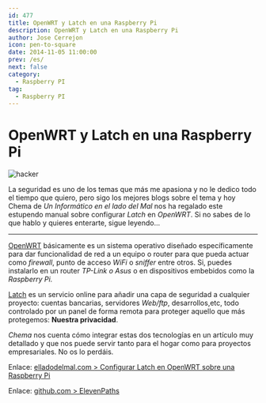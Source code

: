 ```yaml
---
id: 477
title: OpenWRT y Latch en una Raspberry Pi
description: OpenWRT y Latch en una Raspberry Pi
author: Jose Cerrejon
icon: pen-to-square
date: 2014-11-05 11:00:00
prev: /es/
next: false
category:
  - Raspberry PI
tag:
  - Raspberry PI
---
```


# OpenWRT y Latch en una Raspberry Pi

![hacker](/images/passwd_02.jpg)

La seguridad es uno de los temas que más me apasiona y no le dedico todo el tiempo que quiero, pero sigo los mejores blogs sobre el tema y hoy Chema de *Un Informático en el lado del Mal* nos ha regalado este estupendo manual sobre configurar *Latch* en *OpenWRT*. Si no sabes de lo que hablo y quieres enterarte, sigue leyendo...

- - -
[OpenWRT](https://openwrt.org) básicamente es un sistema operativo diseñado específicamente para dar funcionalidad de red a un equipo o router para que pueda actuar como *firewall*, punto de acceso *WiFi* o *sniffer* entre otros. Si, puedes instalarlo en un router *TP-Link o Asus* o en dispositivos embebidos como la *Raspberry Pi.*

[Latch](https://latch.elevenpaths.com/www/service.html) es un servicio online para añadir una capa de seguridad a cualquier proyecto: cuentas bancarias, servidores *Web/ftp*, desarrollos,etc, todo controlado por un panel de forma remota para proteger aquello que más protegemos: **Nuestra privacidad**.

*Chema* nos cuenta cómo integrar estas dos tecnologías en un artículo muy detallado y que nos puede servir tanto para el hogar como para proyectos empresariales. No os lo perdáis.

Enlace: [elladodelmal.com > Configurar Latch en OpenWRT sobre una Raspberry Pi](http://www.elladodelmal.com/2014/11/configurar-latch-en-openwrt-sobre-una.html)

Enlace: [github.com > ElevenPaths](https://github.com/ElevenPaths/)